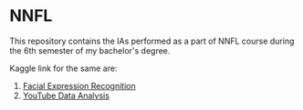 # NNFL
This repository contains the IAs performed as a part of NNFL course during the 6th semester of my bachelor's degree.

Kaggle link for the same are:
1. [Facial Expression Recognition](https://www.kaggle.com/code/iayushgupta/facial-expression-recognition)
2. [YouTube Data Analysis](https://www.kaggle.com/iayushgupta/youtube-data-analysis)
